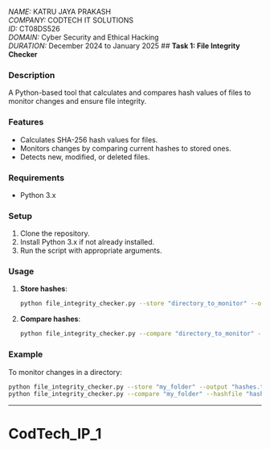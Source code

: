 *NAME:* KATRU JAYA PRAKASH  
*COMPANY:* CODTECH IT SOLUTIONS  
*ID:* CT08DS526  
*DOMAIN:* Cyber Security and Ethical Hacking  
*DURATION:* December 2024 to January 2025  ## **Task 1: File Integrity Checker**

### **Description**
A Python-based tool that calculates and compares hash values of files to monitor changes and ensure file integrity. 

### **Features**
- Calculates SHA-256 hash values for files.
- Monitors changes by comparing current hashes to stored ones.
- Detects new, modified, or deleted files.

### **Requirements**
- Python 3.x

### **Setup**
1. Clone the repository.
2. Install Python 3.x if not already installed.
3. Run the script with appropriate arguments.

### **Usage**
1. **Store hashes**:
   ```bash
   python file_integrity_checker.py --store "directory_to_monitor" --output "hashes.txt"
   ```
2. **Compare hashes**:
   ```bash
   python file_integrity_checker.py --compare "directory_to_monitor" --hashfile "hashes.txt"
   ```

### **Example**
To monitor changes in a directory:
```bash
python file_integrity_checker.py --store "my_folder" --output "hashes.txt"
python file_integrity_checker.py --compare "my_folder" --hashfile "hashes.txt"
```

---
# CodTech_IP_1
